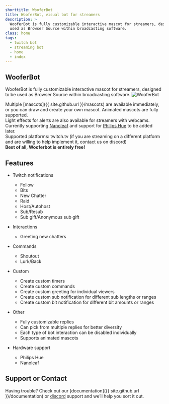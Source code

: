 ```yaml
---
shorttitle: WooferBot
title: WooferBot, visual bot for streamers
description: >
  WooferBot is fully customizable interactive mascot for streamers, designed to be 
  used as Browser Source within broadcasting software.
class: home
tags:
  - twitch bot
  - streaming bot
  - home
  - index
---
```

## WooferBot
WooferBot is fully customizable interactive mascot for streamers, designed to be used as Browser Source within broadcasting software.
![WooferBot](/assets/images/wooferbot.png)

Multiple [mascots]({{ site.github.url }}/mascots) are available immediately, or you can draw and create your own mascot. Animated mascots are fully supported.<br>
Light effects for alerts are also available for streamers with webcams. Currently supporting <a class="icon website" href="https://nanoleaf.me/en/" target="_blank">Nanoleaf</a> and support for <a class="icon website" href="https://www2.meethue.com/en-us" target="_blank">Philips Hue</a> to be added later.<br>
Supported platforms: twitch.tv (if you are streaming on a different platform and are willing to help implement it, contact us on discord)<br>
**Best of all, Wooferbot is entirely free!**

## Features
- Twitch notifications
  - Follow
  - Bits
  - New Chatter
  - Raid
  - Host/Autohost
  - Sub/Resub
  - Sub gift/Anonymous sub gift
  
- Interactions
  - Greeting new chatters

- Commands
  - Shoutout
  - Lurk/Back

- Custom
  - Create custom timers
  - Create custom commands
  - Create custom greeting for individual viewers
  - Create custom sub notification for different sub lengths or ranges
  - Create custom bit notification for different bit amounts or ranges
  
- Other
  - Fully customizable replies
  - Can pick from multiple replies for better diversity
  - Each type of bot interaction can be disabled individually
  - Supports animated mascots
  
- Hardware support
  - Philips Hue
  - Nanoleaf

## Support or Contact
Having trouble? Check out our [documentation]({{ site.github.url }}/documentation) or <a class="icon discord" href="https://discord.gg/vpprtdE" target="_blank">discord</a> support and we’ll help you sort it out.
